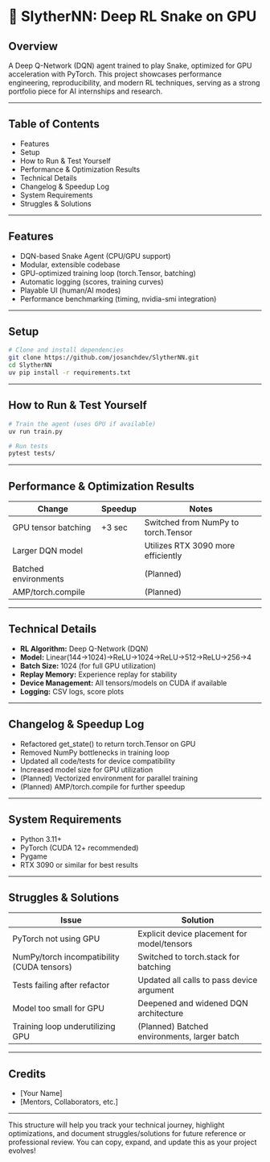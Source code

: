 # 🐍 SlytherNN: Deep RL Snake on GPU

## Overview
A Deep Q-Network (DQN) agent trained to play Snake, optimized for GPU acceleration with PyTorch. This project showcases performance engineering, reproducibility, and modern RL techniques, serving as a strong portfolio piece for AI internships and research.

---

## Table of Contents
- Features
- Setup
- How to Run & Test Yourself
- Performance & Optimization Results
- Technical Details
- Changelog & Speedup Log
- System Requirements
- Struggles & Solutions

---

## Features
- DQN-based Snake Agent (CPU/GPU support)
- Modular, extensible codebase
- GPU-optimized training loop (torch.Tensor, batching)
- Automatic logging (scores, training curves)
- Playable UI (human/AI modes)
- Performance benchmarking (timing, nvidia-smi integration)

---

## Setup

```bash
# Clone and install dependencies
git clone https://github.com/josanchdev/SlytherNN.git
cd SlytherNN
uv pip install -r requirements.txt
```

---

## How to Run & Test Yourself

```bash
# Train the agent (uses GPU if available)
uv run train.py

# Run tests
pytest tests/
```

---

## Performance & Optimization Results

| Change                | Speedup | Notes                                  |
|-----------------------|---------|----------------------------------------|
| GPU tensor batching   | +3 sec  | Switched from NumPy to torch.Tensor    |
| Larger DQN model      |         | Utilizes RTX 3090 more efficiently     |
| Batched environments  |         | (Planned)                              |
| AMP/torch.compile     |         | (Planned)                              |

---

## Technical Details

- **RL Algorithm:** Deep Q-Network (DQN)
- **Model:** Linear(144→1024)→ReLU→1024→ReLU→512→ReLU→256→4
- **Batch Size:** 1024 (for full GPU utilization)
- **Replay Memory:** Experience replay for stability
- **Device Management:** All tensors/models on CUDA if available
- **Logging:** CSV logs, score plots

---

## Changelog & Speedup Log

- Refactored get_state() to return torch.Tensor on GPU
- Removed NumPy bottlenecks in training loop
- Updated all code/tests for device compatibility
- Increased model size for GPU utilization
- (Planned) Vectorized environment for parallel training
- (Planned) AMP/torch.compile for further speedup

---

## System Requirements

- Python 3.11+
- PyTorch (CUDA 12+ recommended)
- Pygame
- RTX 3090 or similar for best results

---

## Struggles & Solutions

| Issue                                      | Solution                                      |
|---------------------------------------------|-----------------------------------------------|
| PyTorch not using GPU                       | Explicit device placement for model/tensors   |
| NumPy/torch incompatibility (CUDA tensors)  | Switched to torch.stack for batching          |
| Tests failing after refactor                | Updated all calls to pass device argument     |
| Model too small for GPU                     | Deepened and widened DQN architecture         |
| Training loop underutilizing GPU            | (Planned) Batched environments, larger batch  |

---

## Credits

- [Your Name]
- [Mentors, Collaborators, etc.]

---

This structure will help you track your technical journey, highlight optimizations, and document struggles/solutions for future reference or professional review. You can copy, expand, and update this as your project evolves!
